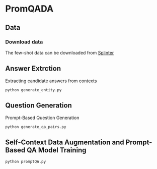 # PromQADA

## Data

### Download data

The few-shot data can be downloaded from [Splinter](https://github.com/oriram/splinter/tree/main)

## Answer Extrction

Extracting candidate answers from contexts
```
python generate_entity.py
```

## Question Generation
Prompt-Based Question Generation
```
python generate_qa_pairs.py
```

## Self-Context Data Augmentation and Prompt-Based QA Model Training
```
python promptQA.py
```
